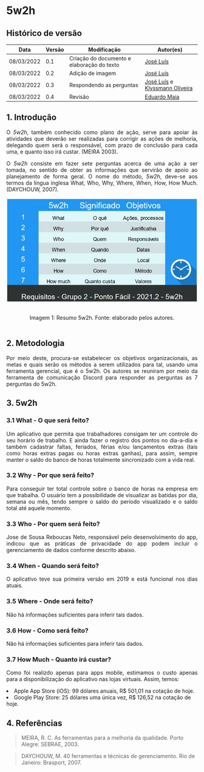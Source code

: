 # 5w2h

## Histórico de versão

|Data | Versão | Modificação | Autor(es)|
| -- | -- | -- | -- |
| 08/03/2022 |  0.1   | Criação do documento e elaboração do texto|  [José Luís](https://github.com/joseluis-rt)|
| 08/03/2022 |  0.2   | Adição de imagem |  [José Luís](https://github.com/joseluis-rt)|
| 08/03/2022 |  0.3   | Respondendo as perguntas |  [José Luís](https://github.com/joseluis-rt) e  [Klyssmann Oliveira](https://github.com/klyssmannoliveira) |
| 08/03/2022 |  0.4   | Revisão |  [Eduardo Maia](https://github.com/eduardomr)  |





## 1. Introdução

<p style="text-align: justify"> O <i>5w2h</i>, também conhecido como plano de ação, serve para apoiar às atividades que deverão ser realizadas para corrigir as ações de melhoria, delegando quem será o responsável, com prazo de conclusão para cada uma, e quanto isso irá custar. (MEIRA 2003). </p>

<p style="text-align: justify"> O <i>5w2h</i>  consiste em fazer sete perguntas acerca de uma ação a ser tomada, no sentido de obter as informações que servirão de apoio ao planejamento de forma geral. O nome do método, <i>5w2h</i>, deve-se aos termos da língua inglesa What, Who, Why, Where, When, How, How Much. (DAYCHOUW, 2007). </p>

<center>

<p align = "center"><img src="https://raw.githubusercontent.com/Requisitos-de-Software/2021.2-PontoFacil/master/docs/assets/imagens/5w2h_resumo.jpg"></p><br>

<figcaption>Imagem 1: Resumo 5w2h. Fonte: elaborado pelos autores.</figcaption>

</center>

<br>

## 2. Metodologia

<p style="text-align: justify"> Por meio deste, procura-se estabelecer os objetivos organizacionais, as metas e quais serão os métodos a serem utilizados para tal, usando uma ferramenta gerencial, que é o 5w2h. Os autores se reuniram por meio da ferramenta de comunicação Discord para responder as perguntas as 7 perguntas do 5w2h. </p>
  
## 3. 5w2h

### 3.1 What - O que será feito?

<p style="text-align: justify"> Um aplicativo que permita que trabalhadores consigam ter um controle do seu horário de trabalho. E ainda fazer o registro dos pontos no dia-a-dia e também cadastrar faltas, feriados, férias e/ou lançamentos extras (tais como horas extras pagas ou horas extras ganhas), para assim, sempre manter o saldo do banco de horas totalmente sincronizado com a vida real. </p>

### 3.2 Why - Por que será feito?

<p style="text-align: justify"> Para conseguir ter total controle sobre o banco de horas na empresa em que trabalha. O usuário tem a possibilidade de visualizar as batidas por dia, semana ou mês, tendo sempre o saldo do período visualizado e o saldo total até aquele momento.
</p>

### 3.3 Who - Por quem será feito?

<p style="text-align: justify">  Jose de Sousa Reboucas Neto, responsável pelo desenvolvimento do app, indicou que as práticas de privacidade do app podem incluir o gerenciamento de dados conforme descrito abaixo. </p>

### 3.4 When - Quando será feito?

<p style="text-align: justify"> O aplicativo teve sua primeira versão em 2019 e está funcional nos dias atuais. </p>

### 3.5 Where - Onde será feito?

<p style="text-align: justify"> Não há informações suficientes para inferir tais dados. </p>

### 3.6 How - Como será feito?

<p style="text-align: justify"> Não há informações suficientes para inferir tais dados. </p>

### 3.7 How Much - Quanto irá custar?

<p style="text-align: justify"> Como foi realizdo apenas para apps mobile, estimamos o custo apenas para a disponibilização do aplicativo nas lojas virtuais. Assim, temos:
<li> Apple App Store (iOS): 99 dólares anuais, R$ 501,01 na cotação de hoje. </li>
<li> Google Play Store: 25 dólares uma única vez, R$ 126,52 na cotação de hoje. </li> </p>

## 4. Referências

> MEIRA, R. C. As ferramentas para a melhoria da qualidade. Porto Alegre: SEBRAE, 2003.

> DAYCHOUW, M. 40 ferramentas e técnicas de gerenciamento. Rio de Janeiro: Brasport, 2007.
